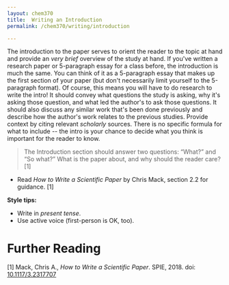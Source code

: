 ```yaml
---
layout: chem370
title:  Writing an Introduction
permalink: /chem370/writing/introduction

---
```


The introduction to the paper serves to orient the reader to the topic at hand and provide an *very brief* overview of the study at hand.  If you've written a research paper or 5-paragraph essay for a class before, the introduction is much the same.  You can think of it as a 5-paragraph essay that makes up the first section of your paper (but don't necessarily limit yourself to the 5-paragraph format).  Of course, this means you will have to do research to write the intro!  It should convey what questions the study is asking, why it's asking those question, and what led the author's to ask those questions.  It should also discuss any similar work that's been done previously and describe how the author's work relates to the previous studies.  Provide context by citing relevant *scholarly* sources.  There is no specific formula for what to include -- the intro is your chance to decide what you think is important for the reader to know.

> The Introduction section should answer two questions: “What?” and “So what?” What is the paper about, and why should the reader care? [1]

- Read *How to Write a Scientific Paper* by Chris Mack, section 2.2 for guidance. [1]


<!-- - Look at [2] as an example of a good introduction.
- Look at the introduction of [3] as another example (i.e. section I).  Remember the pluses and minuses we talked about in class regarding this introduction.  Try to avoid the minuses and repeat the pluses! -->

**Style tips:**  

  - Write in *present tense*.  
  - Use active voice (first-person is OK, too).  

# Further Reading

[1] Mack, Chris A., *How to Write a Scientific Paper*. SPIE, 2018. doi: [10.1117/3.2317707](https://doi.org/10.1117/3.2317707)
